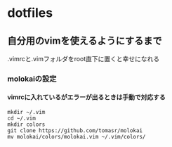 # dotfiles

## 自分用のvimを使えるようにするまで

 .vimrcと.vimフォルダをroot直下に置くと幸せになれる

### molokaiの設定
#### vimrcに入れているがエラーが出るときは手動で対応する

```
mkdir ~/.vim
cd ~/.vim
mkdir colors
git clone https://github.com/tomasr/molokai
mv molokai/colors/molokai.vim ~/.vim/colors/
```

